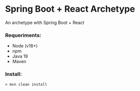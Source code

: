 # Spring Boot + React Archetype

An archetype with Spring Boot + React

### Requeriments:
- Node (v18+)
- npm
- Java 19
- Maven

### Install:
```
> mvn clean install
```
